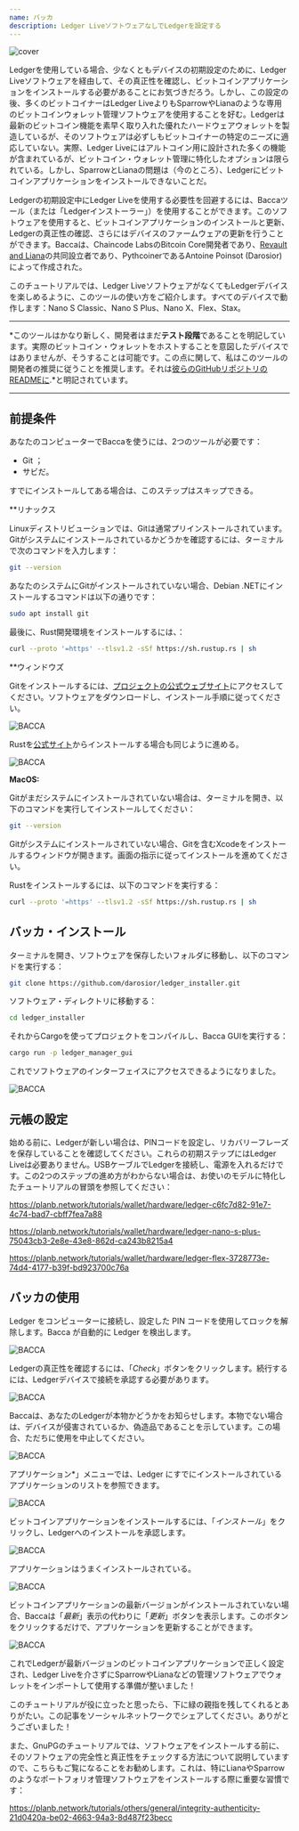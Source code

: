 ```yaml
---
name: バッカ
description: Ledger LiveソフトウェアなしでLedgerを設定する
---
```

![cover](assets/cover.webp)

Ledgerを使用している場合、少なくともデバイスの初期設定のために、Ledger Liveソフトウェアを経由して、その真正性を確認し、ビットコインアプリケーションをインストールする必要があることにお気づきだろう。しかし、この設定の後、多くのビットコイナーはLedger LiveよりもSparrowやLianaのような専用のビットコインウォレット管理ソフトウェアを使用することを好む。Ledgerは最新のビットコイン機能を素早く取り入れた優れたハードウェアウォレットを製造しているが、そのソフトウェアは必ずしもビットコイナーの特定のニーズに適応していない。実際、Ledger Liveにはアルトコイン用に設計された多くの機能が含まれているが、ビットコイン・ウォレット管理に特化したオプションは限られている。しかし、SparrowとLianaの問題は（今のところ）、Ledgerにビットコインアプリケーションをインストールできないことだ。

Ledgerの初期設定中にLedger Liveを使用する必要性を回避するには、Baccaツール（または「Ledgerインストーラー」）を使用することができます。このソフトウェアを使用すると、ビットコインアプリケーションのインストールと更新、Ledgerの真正性の確認、さらにはデバイスのファームウェアの更新を行うことができます。Baccaは、Chaincode LabsのBitcoin Core開発者であり、[Revault and Liana](https://wizardsardine.com/)の共同設立者であり、PythcoinerであるAntoine Poinsot (Darosior)によって作成された。

このチュートリアルでは、Ledger LiveソフトウェアがなくてもLedgerデバイスを楽しめるように、このツールの使い方をご紹介します。すべてのデバイスで動作します：Nano S Classic、Nano S Plus、Nano X、Flex、Stax。

---
*このツールはかなり新しく、開発者はまだ**テスト段階**であることを明記しています。実際のビットコイン・ウォレットをホストすることを意図したデバイスではありませんが、そうすることは可能です。この点に関して、私はこのツールの開発者の推奨に従うことを推奨します。それは[彼らのGitHubリポジトリのREADMEに](https://github.com/darosior/ledger_installer).*と明記されています。

---
## 前提条件

あなたのコンピューターでBaccaを使うには、2つのツールが必要です：


- Git ；
- サビだ。

すでにインストールしてある場合は、このステップはスキップできる。

**リナックス

Linuxディストリビューションでは、Gitは通常プリインストールされています。Gitがシステムにインストールされているかどうかを確認するには、ターミナルで次のコマンドを入力します：

```bash
git --version
```

あなたのシステムにGitがインストールされていない場合、Debian .NETにインストールするコマンドは以下の通りです：

```bash
sudo apt install git
```

最後に、Rust開発環境をインストールするには、：

```bash
curl --proto '=https' --tlsv1.2 -sSf https://sh.rustup.rs | sh
```

**ウィンドウズ

Gitをインストールするには、[プロジェクトの公式ウェブサイト](https://git-scm.com/)にアクセスしてください。ソフトウェアをダウンロードし、インストール手順に従ってください。

![BACCA](assets/fr/01.webp)

Rustを[公式サイト](https://www.rust-lang.org/tools/install)からインストールする場合も同じように進める。

![BACCA](assets/fr/02.webp)

**MacOS:**

Gitがまだシステムにインストールされていない場合は、ターミナルを開き、以下のコマンドを実行してインストールしてください：

```bash
git --version
```

Gitがシステムにインストールされていない場合、Gitを含むXcodeをインストールするウィンドウが開きます。画面の指示に従ってインストールを進めてください。

Rustをインストールするには、以下のコマンドを実行する：

```bash
curl --proto '=https' --tlsv1.2 -sSf https://sh.rustup.rs | sh
```

## バッカ・インストール

ターミナルを開き、ソフトウェアを保存したいフォルダに移動し、以下のコマンドを実行する：

```bash
git clone https://github.com/darosior/ledger_installer.git
```

ソフトウェア・ディレクトリに移動する：

```bash
cd ledger_installer
```

それからCargoを使ってプロジェクトをコンパイルし、Bacca GUIを実行する：

```bash
cargo run -p ledger_manager_gui
```

これでソフトウェアのインターフェイスにアクセスできるようになりました。

![BACCA](assets/fr/03.webp)

## 元帳の設定

始める前に、Ledgerが新しい場合は、PINコードを設定し、リカバリーフレーズを保存していることを確認してください。これらの初期ステップにはLedger Liveは必要ありません。USBケーブルでLedgerを接続し、電源を入れるだけです。この2つのステップの進め方がわからない場合は、お使いのモデルに特化したチュートリアルの冒頭を参照してください：

https://planb.network/tutorials/wallet/hardware/ledger-c6fc7d82-91e7-4c74-bad7-cbff7fea7a88

https://planb.network/tutorials/wallet/hardware/ledger-nano-s-plus-75043cb3-2e8e-43e8-862d-ca243b8215a4

https://planb.network/tutorials/wallet/hardware/ledger-flex-3728773e-74d4-4177-b39f-bd923700c76a

## バッカの使用

Ledger をコンピューターに接続し、設定した PIN コードを使用してロックを解除します。Bacca が自動的に Ledger を検出します。

![BACCA](assets/fr/04.webp)

Ledgerの真正性を確認するには、「*Check*」ボタンをクリックします。続行するには、Ledgerデバイスで接続を承認する必要があります。

![BACCA](assets/fr/05.webp)

Baccaは、あなたのLedgerが本物かどうかをお知らせします。本物でない場合は、デバイスが侵害されているか、偽造品であることを示しています。この場合、ただちに使用を中止してください。

![BACCA](assets/fr/06.webp)

アプリケーション*」メニューでは、Ledger にすでにインストールされているアプリケーションのリストを参照できます。

![BACCA](assets/fr/07.webp)

ビットコインアプリケーションをインストールするには、「*インストール*」をクリックし、Ledgerへのインストールを承認します。

![BACCA](assets/fr/08.webp)

アプリケーションはうまくインストールされている。

![BACCA](assets/fr/09.webp)

ビットコインアプリケーションの最新バージョンがインストールされていない場合、Baccaは「*最新*」表示の代わりに「*更新*」ボタンを表示します。このボタンをクリックするだけで、アプリケーションを更新することができます。

![BACCA](assets/fr/10.webp)

これでLedgerが最新バージョンのビットコインアプリケーションで正しく設定され、Ledger Liveを介さずにSparrowやLianaなどの管理ソフトウェアでウォレットをインポートして使用する準備が整いました！

このチュートリアルが役に立ったと思ったら、下に緑の親指を残してくれるとありがたい。この記事をソーシャルネットワークでシェアしてください。ありがとうございました！

また、GnuPGのチュートリアルでは、ソフトウェアをインストールする前に、そのソフトウェアの完全性と真正性をチェックする方法について説明していますので、こちらもご覧になることをお勧めします。これは、特にLianaやSparrowのようなポートフォリオ管理ソフトウェアをインストールする際に重要な習慣です：

https://planb.network/tutorials/others/general/integrity-authenticity-21d0420a-be02-4663-94a3-8d487f23becc
